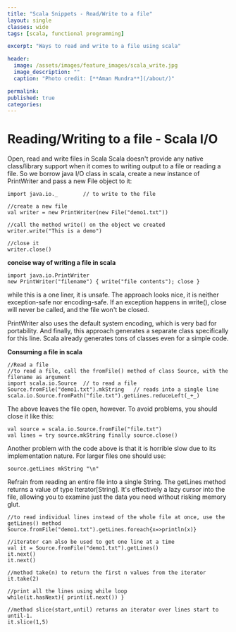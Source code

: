 ```yaml
---
title: "Scala Snippets - Read/Write to a file"
layout: single
classes: wide
tags: [scala, functional programming]

excerpt: "Ways to read and write to a file using scala"

header:
  image: /assets/images/feature_images/scala_write.jpg
  image_description: ""
  caption: "Photo credit: [**Aman Mundra**](/about/)"

permalink:
published: true
categories: 
---
```


# Reading/Writing to a file - Scala I/O

Open, read and write files in Scala
Scala doesn't provide any native class/library support when it comes to writing output to a file or reading a file.
So we borrow java I/O class in scala, create a new instance of PrintWriter and pass a new File object to it:
    
    import java.io._        // to write to the file
    
    //create a new file
    val writer = new PrintWriter(new File("demo1.txt"))
    
    //call the method write() on the object we created 
    writer.write("This is a demo")
    
    //close it
    writer.close()
    
**concise way of writing a file in scala**
    
    import java.io.PrintWriter
    new PrintWriter("filename") { write("file contents"); close }
    
while this is a one liner, it is unsafe. The approach looks nice, it is neither exception-safe nor encoding-safe. 
If an exception happens in write(), close will never be called, and the file won't be closed.
    
PrintWriter also uses the default system encoding, which is very bad for portability. 
And finally, this approach generates a separate class specifically for this line.
Scala already generates tons of classes even for a simple code.

    
    
**Consuming a file in scala**
 
    //Read a file
    //to read a file, call the fromFile() method of class Source, with the filename as argument
    import scala.io.Source  // to read a file
    Source.fromFile("demo1.txt").mkString   // reads into a single line
    scala.io.Source.fromPath("file.txt").getLines.reduceLeft(_+_)
    
The above leaves the file open, however. To avoid problems, you should close it like this:

    val source = scala.io.Source.fromFile("file.txt")
    val lines = try source.mkString finally source.close()
    
Another problem with the code above is that it is horrible slow due to its implementation nature. For larger files one should use:
    
    source.getLines mkString "\n"
    
Refrain from reading an entire file into a single String. The getLines method returns a value of type Iterator[String]. 
It's effectively a lazy cursor into the file, allowing you to examine just the data you need without risking memory glut.
    
    //to read individual lines instead of the whole file at once, use the getLines() method
    Source.fromFile("demo1.txt").getLines.foreach{x=>println(x)}
    
    //iterator can also be used to get one line at a time
    val it = Source.fromFile("demo1.txt").getLines()
    it.next()
    it.next()
    
    //method take(n) to return the first n values from the iterator
    it.take(2)
    
    //print all the lines using while loop
    while(it.hasNext){ print(it.next()) }
    
    //method slice(start,until) returns an iterator over lines start to until-1.
    it.slice(1,5)
    
    